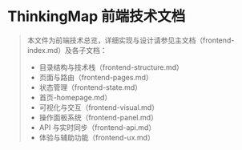 # ThinkingMap 前端技术文档

> 本文件为前端技术总览，详细实现与设计请参见主文档（frontend-index.md）及各子文档：
> - 目录结构与技术栈（frontend-structure.md）
> - 页面与路由（frontend-pages.md）
> - 状态管理（frontend-state.md）
> - 首页-homepage.md）
> - 可视化与交互（frontend-visual.md）
> - 操作面板系统（frontend-panel.md）
> - API 与实时同步（frontend-api.md）
> - 体验与辅助功能（frontend-ux.md）